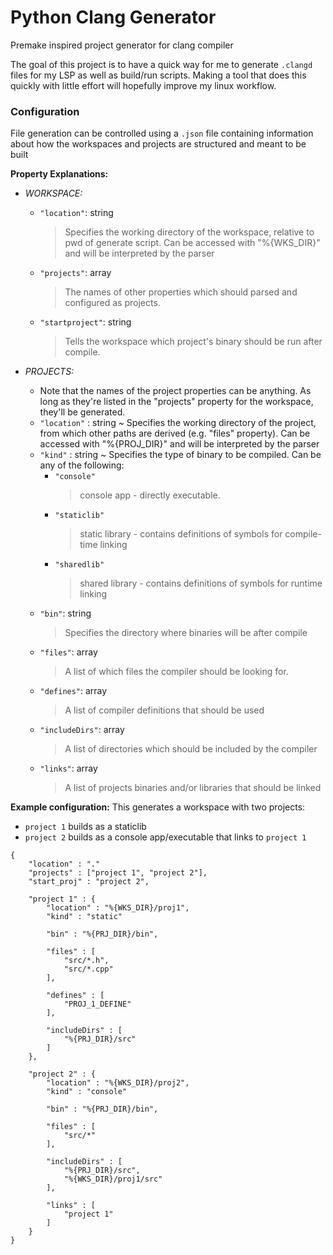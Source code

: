 # Python Clang Generator

Premake inspired project generator for clang compiler

The goal of this project is to have a quick way for me to generate `.clangd` files for my LSP as well as build/run scripts.
Making a tool that does this quickly with little effort will hopefully improve my linux workflow.

### Configuration

File generation can be controlled using a `.json` file containing information about how the workspaces and projects are structured and meant to be built

**Property Explanations:**
*   _WORKSPACE:_
    *   `"location"`: string
        >   Specifies the working directory of the workspace, relative to pwd of generate script. Can be accessed with "%{WKS_DIR}" and will be interpreted by the parser
    *   `"projects"`: array
        >   The names of other properties which should parsed and configured as projects.
    *   `"startproject"`: string
        >   Tells the workspace which project's binary should be run after compile.
        
*   _PROJECTS:_
    *   Note that the names of the project properties can be anything. As long as they're listed in the "projects" property for the workspace, they'll be generated.
    *   `"location"`    : string   ~ Specifies the working directory of the project, from which other paths are derived (e.g. "files" property). Can be accessed with "%{PROJ_DIR}" and will be interpreted by the parser
    *   `"kind"`        : string   ~ Specifies the type of binary to be compiled. Can be any of the following:
        *   `"console"`
            >   console app - directly executable.
        *   `"staticlib"`
            >   static library - contains definitions of symbols for compile-time linking
        *   `"sharedlib"`
            >   shared library - contains definitions of symbols for runtime linking
    *   `"bin"`: string
        >   Specifies the directory where binaries will be after compile
    *   `"files"`: array
        >   A list of which files the compiler should be looking for.
    *   `"defines"`: array
        >   A list of compiler definitions that should be used
    *   `"includeDirs"`: array
        >   A list of directories which should be included by the compiler
    *   `"links"`: array
        >   A list of projects binaries and/or libraries that should be linked

**Example configuration:**
This generates a workspace with two projects:
*   `project 1` builds as a staticlib
*   `project 2` builds as a console app/executable that links to `project 1`

```
{
    "location" : "."
    "projects" : ["project 1", "project 2"],
    "start_proj" : "project 2",
    
    "project 1" : {
        "location" : "%{WKS_DIR}/proj1",
        "kind" : "static"
        
        "bin" : "%{PRJ_DIR}/bin",
        
        "files" : [
            "src/*.h",
            "src/*.cpp"
        ],
        
        "defines" : [
            "PROJ_1_DEFINE"
        ],
        
        "includeDirs" : [
            "%{PRJ_DIR}/src"
        ]
    },
    
    "project 2" : {
        "location" : "%{WKS_DIR}/proj2",
        "kind" : "console"
        
        "bin" : "%{PRJ_DIR}/bin",
        
        "files" : [
            "src/*"
        ],
        
        "includeDirs" : [
            "%{PRJ_DIR}/src",
            "%{WKS_DIR}/proj1/src"
        ],
        
        "links" : [
            "project 1"
        ]
    }
}
```

